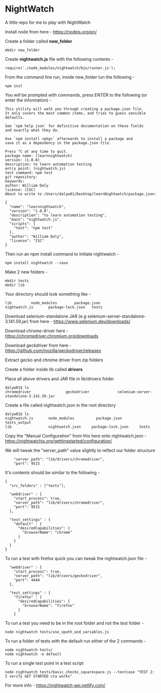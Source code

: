 # NightWatch
A little repo for me to play with NightWatch

Install node from here - https://nodejs.org/en/

Create a folder called **new_folder**

```
mkdir new_folder
```

Create **nightwatch.js** file with the following contents - 

```
require('./node_modules/nightwatch/bin/runner.js');
```

From the command line run, inside new_folder tun the following - 

```
npm init
```

You will be prompted with commands, press ENTER to the following (or enter the information) - 

```
This utility will walk you through creating a package.json file.
It only covers the most common items, and tries to guess sensible defaults.

See `npm help json` for definitive documentation on these fields
and exactly what they do.

Use `npm install <pkg>` afterwards to install a package and
save it as a dependency in the package.json file.

Press ^C at any time to quit.
package name: (learnnightwatch) 
version: (1.0.0) 
description: to learn automation testing
entry point: (nightwatch.js) 
test command: npm test
git repository: 
keywords: 
author: William Daly
license: (ISC) 
About to write to /Users/dalyw01/Desktop/learnNightwatch/package.json:

{
  "name": "learnnightwatch",
  "version": "1.0.0",
  "description": "to learn automation testing",
  "main": "nightwatch.js",
  "scripts": {
    "test": "npm test"
  },
  "author": "William Daly",
  "license": "ISC"
}
```

Then run an npm install command to initiate nightwatch - 

```
npm install nightwatch --save
```

Make 2 new folders - 

```
mkdir tests 
mkdir lib
```

Your directory should look something like - 

```
lib			node_modules		package.json
nightwatch.js		package-lock.json	tests
```

Download selenium-standalone JAR (e.g selenium-server-standalone-3.141.59.jar) from here - https://www.selenium.dev/downloads/

Download chrome-driver here - https://chromedriver.chromium.org/downloads

Download geckdriver from here - https://github.com/mozilla/geckodriver/releases

Extract gecko and chrome driver from zip folders

Create a folder inside lib called **drivers**

Place all above drivers and JAR file in lib/drivers folder

```
dalyw01$ ls
chromedriver				geckodriver				selenium-server-standalone-3.141.59.jar
```

Create a file called nightwatch.json in the root directory

```
dalyw01$ ls
nightwatch.js		node_modules		  package.json		    tests_output
lib			        nightwatch.json		package-lock.json	  tests
```

Copy the "Manual Configuration" from this here onto nightwatch.json - https://nightwatchjs.org/gettingstarted/configuration/

We will tweak the "server_path" value slightly to reflect our folder structure

```
    "server_path": "lib/drivers/chromedriver",
    "port": 9515
```

It's contents should be similar to the following -

```
{
  "src_folders" : ["tests"],

  "webdriver" : {
    "start_process": true,
    "server_path": "lib/drivers/chromedriver",
    "port": 9515
  },

  "test_settings" : {
    "default" : {
      "desiredCapabilities": {
        "browserName": "chrome"
      }
    }
  }
}
```

To run a test with firefox quick you can tweak the nightwatch.json file -

```
  "webdriver" : {
    "start_process": true,
    "server_path": "lib/drivers/geckodriver",
    "port": 4444
  },

  "test_settings" : {
    "firefox" : {
      "desiredCapabilities": {
        "browserName": "firefox"
      }
    }
```

To run a test you need to be in the root folder and not the test folder - 

```
node nightwatch tests/use_xpath_and_variables.js
```

To run a folder of tests with the default run either of the 2 commands - 

```
node nightwatch tests/
node nightwatch -e default
```

To run a single test point in a test script

```
node nightwatch tests/basic_checks_squarespace.js --testcase "TEST 2: I verify GET STARTED cta works"
```

For more info - https://nightwatch-api.netlify.com/


